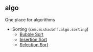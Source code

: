 ## algo

One place for algorithms

* Sorting (`com.mishadoff.algo.sorting`)
  * [Bubble Sort](http://en.wikipedia.org/wiki/Bubble_sort)
  * [Insertion Sort](http://en.wikipedia.org/wiki/Insertion_sort)
  * [Selection Sort](http://en.wikipedia.org/wiki/Selection_sort)